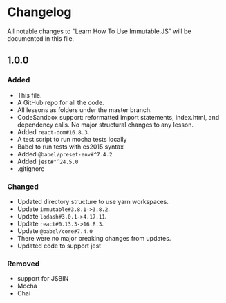 # Changelog

All notable changes to “Learn How To Use Immutable.JS” will be documented in this file. 

## 1.0.0

### Added

- This file.
- A GitHub repo for all the code. 
- All lessons as folders under the master branch.
- CodeSandbox support: reformatted import statements, index.html, and dependency calls. No major structural changes to any lesson. 
- Added `react-dom#16.8.3`. 
- A test script to run mocha tests locally
- Babel to run tests with es2015 syntax
- Added `@babel/preset-env#^7.4.2`
- Added `jest#"^24.5.0`
- .gitignore

### Changed

- Updated directory structure to use yarn workspaces.
- Update `immutable#3.8.1->3.8.2`.
- Update `lodash#3.0.1->4.17.11`.
- Update `react#0.13.3->16.8.3`.
- Update `@babel/core#7.4.0`
- There were no major breaking changes from updates. 
- Updated code to support jest

### Removed

- support for JSBIN
- Mocha
- Chai
